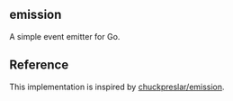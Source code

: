 ## emission

A simple event emitter for Go.

## Reference

This implementation is inspired by [chuckpreslar/emission](github.com/chuckpreslar/emission).
